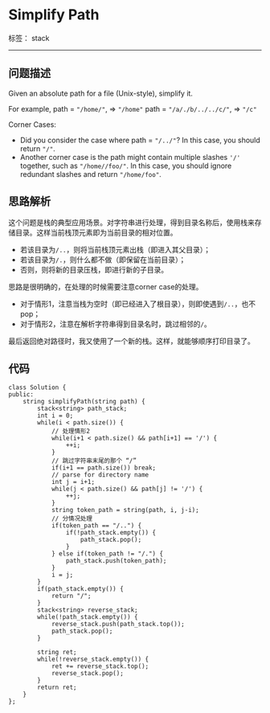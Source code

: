 ﻿# Simplify Path

标签： stack

---

## 问题描述
Given an absolute path for a file (Unix-style), simplify it.

For example,
path = `"/home/"`, => `"/home"`
path = `"/a/./b/../../c/"`, => `"/c"`

Corner Cases:
- Did you consider the case where path = `"/../"`?
In this case, you should return `"/"`.
- Another corner case is the path might contain multiple slashes `'/'` together, such as `"/home//foo/"`.
In this case, you should ignore redundant slashes and return `"/home/foo"`.
## 思路解析
这个问题是栈的典型应用场景。对字符串进行处理，得到目录名称后，使用栈来存储目录。这样当前栈顶元素即为当前目录的相对位置。
- 若该目录为`/..`，则将当前栈顶元素出栈（即进入其父目录）；
- 若该目录为`/.`，则什么都不做（即保留在当前目录）；
- 否则，则将新的目录压栈，即进行新的子目录。

思路是很明确的，在处理的时候需要注意corner case的处理。

- 对于情形1，注意当栈为空时（即已经进入了根目录），则即使遇到`/..`，也不pop；
- 对于情形2，注意在解析字符串得到目录名时，跳过相邻的`/`。


最后返回绝对路径时，我又使用了一个新的栈。这样，就能够顺序打印目录了。
## 代码

```
class Solution {
public:
    string simplifyPath(string path) {
        stack<string> path_stack;
        int i = 0;
        while(i < path.size()) {
            // 处理情形2
            while(i+1 < path.size() && path[i+1] == '/') {
                ++i;
            }
            // 跳过字符串末尾的那个 “/”
            if(i+1 == path.size()) break;
            // parse for directory name
            int j = i+1;
            while(j < path.size() && path[j] != '/') {
                ++j;
            }
            string token_path = string(path, i, j-i);
            // 分情况处理
            if(token_path == "/..") {
                if(!path_stack.empty()) {
                    path_stack.pop();
                }
            } else if(token_path != "/.") {
                path_stack.push(token_path);
            }
            i = j;
        }
        if(path_stack.empty()) {
            return "/";
        }
        stack<string> reverse_stack;
        while(!path_stack.empty()) {
            reverse_stack.push(path_stack.top());
            path_stack.pop();
        }

        string ret;
        while(!reverse_stack.empty()) {
            ret += reverse_stack.top();
            reverse_stack.pop();
        }
        return ret;
    }
};
```
